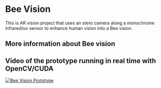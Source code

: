 # Bee Vision
This is AR vision project that uses an stero camera along a monochrome infrared/uv sensor to enhance human vision into a Bee vision. 

## More information about Bee vision

## Video of the prototype running in real time with OpenCV/CUDA

[![Bee Vision Prototype](https://img.youtube.com/vi/MF9m8vJ4wqc/0.jpg)](https://youtu.be/MF9m8vJ4wqc)
